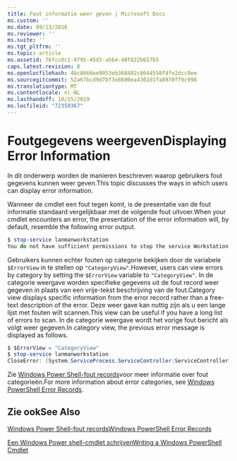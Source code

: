 ```yaml
---
title: Fout informatie weer geven | Microsoft Docs
ms.custom: ''
ms.date: 09/13/2016
ms.reviewer: ''
ms.suite: ''
ms.tgt_pltfrm: ''
ms.topic: article
ms.assetid: 76fcc0c1-9795-45d3-a564-40f822b657b5
caps.latest.revision: 8
ms.openlocfilehash: 4bc8666ee9053eb368402c8644558f4fe2dcc9ee
ms.sourcegitcommit: 52a67bcd9d7bf3e8600ea4302d1fa8970ff9c998
ms.translationtype: MT
ms.contentlocale: nl-NL
ms.lasthandoff: 10/15/2019
ms.locfileid: "72359367"
---
```

# <a name="displaying-error-information"></a><span data-ttu-id="b45ad-102">Foutgegevens weergeven</span><span class="sxs-lookup"><span data-stu-id="b45ad-102">Displaying Error Information</span></span>

<span data-ttu-id="b45ad-103">In dit onderwerp worden de manieren beschreven waarop gebruikers fout gegevens kunnen weer geven.</span><span class="sxs-lookup"><span data-stu-id="b45ad-103">This topic discusses the ways in which users can display error information.</span></span>

<span data-ttu-id="b45ad-104">Wanneer de cmdlet een fout tegen komt, is de presentatie van de fout informatie standaard vergelijkbaar met de volgende fout uitvoer.</span><span class="sxs-lookup"><span data-stu-id="b45ad-104">When your cmdlet encounters an error, the presentation of the error information will, by default, resemble the following error output.</span></span>

```powershell
$ stop-service lanmanworkstation
You do not have sufficient permissions to stop the service Workstation.
```

<span data-ttu-id="b45ad-105">Gebruikers kunnen echter fouten op categorie bekijken door de variabele `$ErrorView` in te stellen op `"CategoryView"`.</span><span class="sxs-lookup"><span data-stu-id="b45ad-105">However, users can view errors by category by setting the `$ErrorView` variable to `"CategoryView"`.</span></span> <span data-ttu-id="b45ad-106">In de categorie weergave worden specifieke gegevens uit de fout record weer gegeven in plaats van een vrije-tekst beschrijving van de fout.</span><span class="sxs-lookup"><span data-stu-id="b45ad-106">Category view displays specific information from the error record rather than a free-text description of the error.</span></span> <span data-ttu-id="b45ad-107">Deze weer gave kan nuttig zijn als u een lange lijst met fouten wilt scannen.</span><span class="sxs-lookup"><span data-stu-id="b45ad-107">This view can be useful if you have a long list of errors to scan.</span></span> <span data-ttu-id="b45ad-108">In de categorie weergave wordt het vorige fout bericht als volgt weer gegeven.</span><span class="sxs-lookup"><span data-stu-id="b45ad-108">In category view, the previous error message is displayed as follows.</span></span>

```powershell
$ $ErrorView = "CategoryView"
$ stop-service lanmanworkstation
CloseError: (System.ServiceProcess.ServiceController:ServiceController) [stop-service], ServiceCommandException
```

<span data-ttu-id="b45ad-109">Zie [Windows Power Shell-fout records](./windows-powershell-error-records.md)voor meer informatie over fout categorieën.</span><span class="sxs-lookup"><span data-stu-id="b45ad-109">For more information about error categories, see [Windows PowerShell Error Records](./windows-powershell-error-records.md).</span></span>

## <a name="see-also"></a><span data-ttu-id="b45ad-110">Zie ook</span><span class="sxs-lookup"><span data-stu-id="b45ad-110">See Also</span></span>

[<span data-ttu-id="b45ad-111">Windows Power Shell-fout records</span><span class="sxs-lookup"><span data-stu-id="b45ad-111">Windows PowerShell Error Records</span></span>](./windows-powershell-error-records.md)

[<span data-ttu-id="b45ad-112">Een Windows Power shell-cmdlet schrijven</span><span class="sxs-lookup"><span data-stu-id="b45ad-112">Writing a Windows PowerShell Cmdlet</span></span>](./writing-a-windows-powershell-cmdlet.md)
